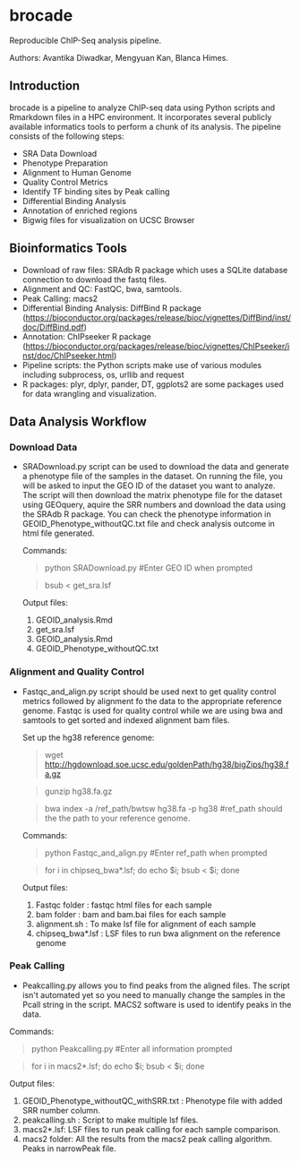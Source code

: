brocade
======

Reproducible ChIP-Seq analysis pipeline.

Authors: Avantika Diwadkar, Mengyuan Kan, Blanca Himes.

## Introduction

brocade is a pipeline to analyze ChIP-seq data using Python scripts and Rmarkdown files in a HPC environment. It incorporates several publicly available informatics tools to perform a chunk of its analysis. The pipeline consists of the following steps:

* SRA Data Download
* Phenotype Preparation
* Alignment to Human Genome
* Quality Control Metrics
* Identify TF binding sites by Peak calling
* Differential Binding Analysis
* Annotation of enriched regions 
* Bigwig files for visualization on UCSC Browser


## Bioinformatics Tools
* Download of raw files: SRAdb R package which uses a SQLite database connection to download the fastq files.
* Alignment and QC: FastQC, bwa, samtools.
* Peak Calling: macs2
* Differential Binding Analysis: DiffBind R package (https://bioconductor.org/packages/release/bioc/vignettes/DiffBind/inst/doc/DiffBind.pdf)
* Annotation: ChIPseeker R package (https://bioconductor.org/packages/release/bioc/vignettes/ChIPseeker/inst/doc/ChIPseeker.html)
* Pipeline scripts: the Python scripts make use of various modules including subprocess, os, urllib and request
* R packages: plyr, dplyr, pander, DT, ggplots2 are some packages used for data wrangling and visualization.


## Data Analysis Workflow

### Download Data
* SRADownload.py script can be used to download the data and generate a phenotype file of the samples in the dataset. On running the file, you will be asked to input the GEO ID of the dataset you want to analyze. The script will then download the matrix phenotype file for the dataset using GEOquery, aquire the SRR numbers and download the data using the SRAdb R package. You can check the phenotype information in GEOID_Phenotype_withoutQC.txt file and check analysis outcome in html file generated. 

  Commands:
  > python SRADownload.py #Enter GEO ID when prompted 

  > bsub < get_sra.lsf

  Output files:
  1) GEOID_analysis.Rmd 
  2) get_sra.lsf
  3) GEOID_analysis.Rmd
  4) GEOID_Phenotype_withoutQC.txt

### Alignment and Quality Control
* Fastqc_and_align.py script should be used next to get quality control metrics followed by alignment fo the data to the appropriate reference genome. Fastqc is used for quality control while we are using bwa and samtools to get sorted and indexed alignment bam files.

	Set up the hg38 reference genome:
	> wget http://hgdownload.soe.ucsc.edu/goldenPath/hg38/bigZips/hg38.fa.gz

	> gunzip hg38.fa.gz

	> bwa index -a /ref_path/bwtsw hg38.fa -p hg38 #ref_path should the the path to your reference genome.

	Commands:
	> python Fastqc_and_align.py #Enter ref_path when prompted

	> for i in chipseq_bwa\*.lsf; do echo $i; bsub < $i; done

	Output files:
	1) Fastqc folder : fastqc html files for each sample
	2) bam folder : bam and bam.bai files for each sample
	3) alignment.sh : To make lsf file for alignment of each sample
	4) chipseq_bwa\*.lsf : LSF files to run bwa alignment on the reference genome

### Peak Calling
* Peakcalling.py allows you to find peaks from the aligned files. The script isn't automated yet so you need to manually change the samples in the Pcall string in the script. MACS2 software is used to identify peaks in the data. 

Commands:
> python Peakcalling.py #Enter all information prompted

> for i in macs2\*.lsf; do echo $i; bsub < $i; done

Output files:
1) GEOID_Phenotype_withoutQC_withSRR.txt : Phenotype file with added SRR number column.
2) peakcalling.sh : Script to make multiple lsf files.
3) macs2\*.lsf: LSF files to run peak calling for each sample comparison.
4) macs2 folder: All the results from the macs2 peak calling algorithm. Peaks in narrowPeak file. 






